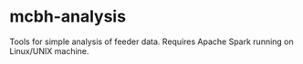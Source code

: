 # mcbh-analysis

Tools for simple analysis of feeder data. Requires Apache Spark running on Linux/UNIX machine.
